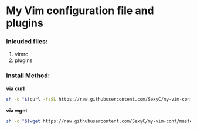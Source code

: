 # My Vim configuration file and plugins

### Inlcuded files:

1. vimrc
2. plugins

### Install Method:

**via curl**

```bash
sh -c "$(curl -fsSL https://raw.githubusercontent.com/SexyC/my-vim-conf/master/install)"
```

**via wget**

```bash
sh -c "$(wget https://raw.githubusercontent.com/SexyC/my-vim-conf/master/install -O -)"
```
